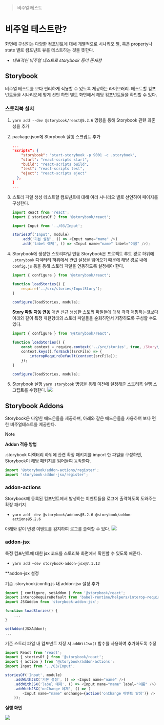 > 비주얼 테스트

# 비주얼 테스트란?
화면에 구성되는 다양한 컴포넌트에 대해 개별적으로 시나리오 별, 혹은 property나 state 별로 컴포넌트 뷰를 테스트하는 것을 뜻한다.
- *대표적인 비주얼 테스트로 storybook 등이 존재함*

## Storybook
비주얼 테스트를 보다 편리하게 적용할 수 있도록 제공하는 라이브러리.
테스트할 컴포넌트들을 시나리오에 맞게 선언 하면 별도 화면에서 해당 컴포넌트들을 확인할 수 있다.

### 스토리북 설치
1. `yarn add --dev @storybook/react@5.2.6` 명령을 통해 Storybook 관련 의존성을 추가
2. package.json에 Storybook 실행 스크립트 추가
	```json
	...
	"scripts": {
	    "storybook": "start-storybook -p 9001 -c .storybook",
	    "start": "react-scripts start",
	    "build": "react-scripts build",
	    "test": "react-scripts test",
	    "eject": "react-scripts eject"
	  },
	}
	...
	```

3. 스토리 파일 생성
	테스트할 컴포넌트에 대해 여러 시나리오 별로 선언하여 페이지를 구성한다.
	```javascript
	import React from 'react';
	import { storiesOf } from '@storybook/react';
	
	import Input from '../03/Input';
	
	storiesOf('Input', module)
	    .add('기본 설정', () => <Input name="name" />)
	    .add('label 예제', () => <Input name="name" label="이름" />);
	```

4. Storybook에 생성한 스토리파일 연동
	Storybook은 프로젝트 루트 경로 하위에 `.storybook` 디렉터리 하위에서 관련 설정을 읽어오기 때문에 해댱 경로 내에 `config.js` 등을 통해 스토리 파일을 연동하도록 설정해야 한다.
	
	```javascript
	import { configure } from '@storybook/react';
	
	function loadStories() {
	    require('../src/stories/InputStory');
	}
	
	configure(loadStories, module);
	```

	**Story 파일 자동 연동**
	매번 신규 생성한 스토리 파일들에 대해 각각 매핑하는것보다 아래와 같이 특정 패턴형태의 스토리 파일들을 순회하면서 저장하도록 구성할 수도 있다.
	
	```javascript
	import { configure } from '@storybook/react';
	
	function loadStories() {
	    const context = require.context('../src/stories', true, /Story\.jsx$/);
	    context.keys().forEach((srcFile) => {
	        interopRequireDefault(context(srcFile));
	    });
	}
	
	configure(loadStories, module);
	```


5. Storybook 실행
	`yarn storybook` 명령을 통해 이전에 설정해준 스토리북 실행 스크립트를 수행한다.
		![](images/Pasted%20image%2020240324162700.png)

## Storybook Addons
Storybook은 다양한 애드온들을 제공하며, 아래와 같은 애드온들을 사용하여 보다 편한 비주얼테스트를 제공한다.

> [!NOTE]
> **Addon 적용 방법**
> 
> .storybook 디렉터리 하위에 관련 확장 패키지를 import 한 파일을 구성하면, Storybook이 해당 패키지를 읽어들여 동작한다.
> 
> ```javascript
> import '@storybook/addon-actions/register';
> import 'storybook-addon-jsx/register';
> ```

### addon-actions
Storybook에 등록된 컴포넌트에서 발생하는 이벤트들을 로그에 출력하도록 도와주는 확장 패키지
- `yarn add —dev @storybook/addons@5.2.6 @storybook/addon-actions@5.2.6`

아래와 같이 변경 이벤트를 감지하여 로그를 출력할 수 있다.
![](images/Pasted%20image%2020240324170324.png)

### addon-jsx
특정 컴포넌트에 대한 jsx 코드를 스토리북 화면에서 확인할 수 있도록 해준다.
- `yarn add —dev storybook-addon-jsx@7.1.13`

**addon-jsx 설정

기존 .storybook/config.js 내 addon-jsx 설정 추가

```javascript
import { configure, setAddon } from '@storybook/react';
import interopRequireDefault from 'babel-runtime/helpers/interop-require-default';
import JSXAddon from 'storybook-addon-jsx';

function loadStories() {
    ...
}

setAddon(JSXAddon);
...
```

기존 스토리 파일 내 컴포넌트 지정 시 `addWitJsx()` 함수를 사용하여 추가하도록 수정

```javascript
import React from 'react';
import { storiesOf } from '@storybook/react';
import { action } from '@storybook/addon-actions';
import Input from '../03/Input';

storiesOf('Input', module)
    .addWithJSX('기본 설정', () => <Input name="name" />)
    .addWithJSX('label 예제', () => <Input name="name" label="이름" />)
    .addWithJSX('onChange 예제', () => (
        <Input name="name" onChange={action('onChange 이벤트 발생')} />
    ));
```


**실행 화면**

![](images/Pasted%20image%2020240324170423.png)
